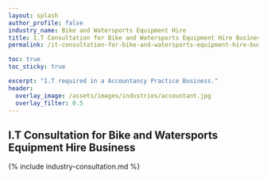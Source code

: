 ```yaml
---
layout: splash 
author_profile: false 
industry_name: Bike and Watersports Equipment Hire
title: I.T Consultation for Bike and Watersports Equipment Hire Business
permalink: /it-consultation-for-bike-and-watersports-equipment-hire-business

toc: true
toc_sticky: true

excerpt: "I.T required in a Accountancy Practice Business."
header:
  overlay_image: /assets/images/industries/accountant.jpg
  overlay_filter: 0.5 
---
```


## I.T Consultation for Bike and Watersports Equipment Hire Business

{% include industry-consultation.md %}

